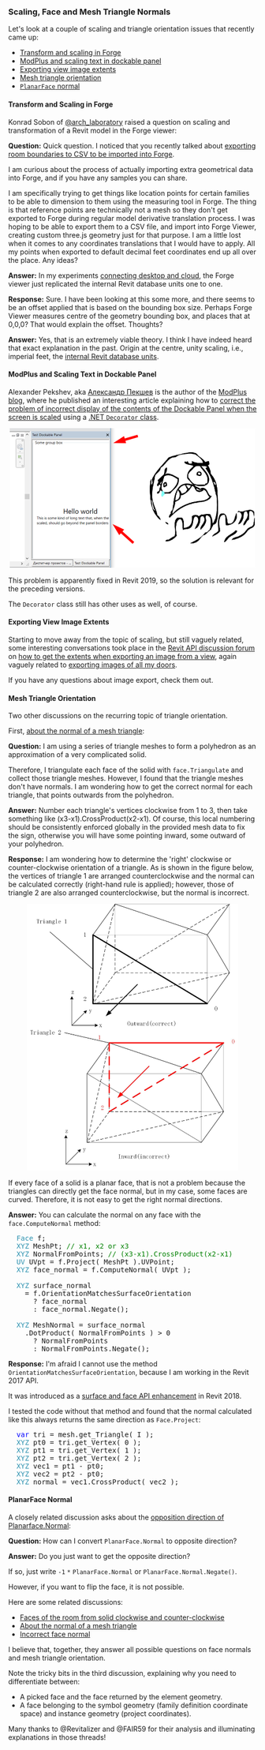 <head>
<meta http-equiv="Content-Type" content="text/html; charset=utf-8">
<link rel="stylesheet" type="text/css" href="bc.css">
<script src="https://cdn.rawgit.com/google/code-prettify/master/loader/run_prettify.js" type="text/javascript"></script>
</head>

<!---

- Konrad Sobon
  @arch_laboratory
  [Q] Quick question. I noticed that in this write up: https://thebuildingcoder.typepad.com/blog/2019/01/room-boundaries-to-csv-and-wpf-template.html#3 … you talk about exporting room boundaries to CSV to be imported into Forge. I am curious about the process of actually importing extra geometrical data into Forge and if you have any samples you can share. 
  I am specifically tying to get things like location points for certain families to be able to dimension to them using the measuring tool in Forge. The thing is that reference points are technically not a mesh so they don't get exported to Forge during regular model derivative translation process. I was hoping to be able to export them to a CSV file, and import into Forge Viewer, creating custom three.js geometry just for that purpose. I am a little lost when it comes to any coordinates translations that I would have to apply. All my points when exported to default decimal feet coordinates end up all over the place. Any ideas? 
  [A] hi konrad, thank you for an interesting and very valid question. @ipetrbroz , can you please answer konrad and share the answer with me so i can share on the blog? thank you!
  [R] Thank you Jeremy. Hi @ipetrbroz . Hopefully you can shed some light on this. I would really appreciate that. Even a link to some openly available code would help me here. I can sort it out from there. I just havent seen any examples of this out there or google searches fail me. Either way thanks!
  [A] in my experiments connecting desktop and cloud, the Forge viewer just replicated the internal Revit database units one to one:
  [R] sure. I have been looking at this some more, and there seems to be an offset applied that is based on the bounding box size. perhaps Forge Viewer measures center of the geometry bounding box, and places that at 0,0,0? That would explain the offset. Thoughts?
  [A] yes, that is an extremely viable theory. i think i have indeed heard that exact explanation in the past. origin at the center, unity scaling, i.e., imperial feet.

- Fixing the scaling of text
  Alexander Pekshev, author of the [ModPlus blog](http://blog.modplus.org), Александр Пекшев, Автор – ModPlus for AutoCAD, Revit, Renga, Moscow, Russian Federation
  https://www.linkedin.com/in/%D0%B0%D0%BB%D0%B5%D0%BA%D1%81%D0%B0%D0%BD%D0%B4%D1%80-%D0%BF%D0%B5%D0%BA%D1%88%D0%B5%D0%B2-141268163/
  Revit: Correct the problem of incorrect display of the contents of the Dockable Panel when the screen is scaled
  using a [.NET `Decorator` class](https://docs.microsoft.com/en-us/dotnet/api/system.windows.controls.decorator?view=netframework-4.7.2)
  This problem is present in Revit 2015-2017 and possibly in 2018, and apparently fixed in Revit 2019.
  http://blog.modplus.org/index.php/17-fixdockablepanelonscreenscale

- https://forums.autodesk.com/t5/revit-api-forum/how-to-get-the-extents-when-exporting-an-image-from-a-view-using/td-p/8656885
  How to get the extents when exporting an image from a view using C# API? 
  [how to get the extents when exporting an image from a view](https://forums.autodesk.com/t5/revit-api-forum/how-to-get-the-extents-when-exporting-an-image-from-a-view-using/td-p/8656885),
  [exporting images of all my doors](https://forums.autodesk.com/t5/revit-api-forum/export-images-of-all-my-doors/m-p/8655358).

- face normals and mesh triangle orientation
  https://forums.autodesk.com/t5/revit-api-forum/about-the-normal-of-a-mesh-triangle/m-p/8546140

twitter:

Scaling, face and mesh triangle normals in the #RevitAPI @AutodeskForge @AutodeskRevit #bim #DynamoBim #ForgeDevCon http://bit.ly/triangles-scaling

Let's look at a couple of scaling and triangle orientation issues that recently came up
&ndash; Transform and scaling in Forge
&ndash; ModPlus and scaling text in dockable panel
&ndash; Exporting view image extents
&ndash; Mesh triangle orientation
&ndash; <code>PlanarFace</code> normal...

linkedin:

Scaling, face and mesh triangle normals in the #RevitAPI @AutodeskForge @AutodeskRevit #bim #DynamoBim #ForgeDevCon http://bit.ly/triangles-scaling

Let's look at a couple of scaling and triangle orientation issues that recently came up:

- Transform and scaling in Forge
- ModPlus and scaling text in dockable panel
- Exporting view image extents
- Mesh triangle orientation
- PlanarFace normal...

of [The Building Coder samples](https://github.com/jeremytammik/the_building_coder_samples/releases/tag/2019.0.145.4).

-->

### Scaling, Face and Mesh Triangle Normals

Let's look at a couple of scaling and triangle orientation issues that recently came up:

- [Transform and scaling in Forge](#2) 
- [ModPlus and scaling text in dockable panel](#3) 
- [Exporting view image extents](#4) 
- [Mesh triangle orientation](#5) 
- [`PlanarFace` normal](#6) 


#### <a name="2"></a> Transform and Scaling in Forge

Konrad Sobon of [@arch_laboratory](https://twitter.com/arch_laboratory) raised a question on scaling and transformation of a Revit model in the Forge viewer:

**Question:** Quick question. I noticed that you recently talked
about [exporting room boundaries to CSV to be imported into Forge](https://thebuildingcoder.typepad.com/blog/2019/01/room-boundaries-to-csv-and-wpf-template.html#3).

I am curious about the process of actually importing extra geometrical data into Forge, and if you have any samples you can share.

I am specifically trying to get things like location points for certain families to be able to dimension to them using the measuring tool in Forge. The thing is that reference points are technically not a mesh so they don't get exported to Forge during regular model derivative translation process. I was hoping to be able to export them to a CSV file, and import into Forge Viewer, creating custom three.js geometry just for that purpose. I am a little lost when it comes to any coordinates translations that I would have to apply. All my points when exported to default decimal feet coordinates end up all over the place. Any ideas?

**Answer:** In my experiments [connecting desktop and cloud](https://github.com/jeremytammik/FireRatingcloud),
the Forge viewer just replicated the internal Revit database units one to one.

**Response:** Sure. I have been looking at this some more, and there seems to be an offset applied that is based on the bounding box size.
Perhaps Forge Viewer measures centre of the geometry bounding box, and places that at 0,0,0?
That would explain the offset.
Thoughts?

**Answer:** Yes, that is an extremely viable theory.
I think I have indeed heard that exact explanation in the past.
Origin at the centre, unity scaling, i.e., imperial feet,
the [internal Revit database units](http://thebuildingcoder.typepad.com/blog/2011/03/internal-imperial-units.html).


#### <a name="3"></a> ModPlus and Scaling Text in Dockable Panel

Alexander Pekshev, aka [Александр Пекшев](https://www.linkedin.com/in/%D0%B0%D0%BB%D0%B5%D0%BA%D1%81%D0%B0%D0%BD%D0%B4%D1%80-%D0%BF%D0%B5%D0%BA%D1%88%D0%B5%D0%B2-141268163) is
the author of the [ModPlus blog](http://blog.modplus.org),
where he published an interesting article explaining how
to [correct the problem of incorrect display of the contents of the Dockable Panel when the screen is scaled](http://blog.modplus.org/index.php/17-fixdockablepanelonscreenscale) using
a [.NET `Decorator` class](https://docs.microsoft.com/en-us/dotnet/api/system.windows.controls.decorator?view=netframework-4.7.2).

<center>
<img src="img/modplus_scaling_in_dockable_panel.png" alt="ModPlus Dockable Panel text scaling issue" width="498">
</center>

This problem is apparently fixed in Revit 2019, so the solution is relevant for the preceding versions.

The `Decorator` class still has other uses as well, of course.


#### <a name="4"></a> Exporting View Image Extents

Starting to move away from the topic of scaling, but still vaguely related, some interesting conversations took place in
the [Revit API discussion forum](http://forums.autodesk.com/t5/revit-api-forum/bd-p/160)
on [how to get the extents when exporting an image from a view](https://forums.autodesk.com/t5/revit-api-forum/how-to-get-the-extents-when-exporting-an-image-from-a-view-using/td-p/8656885),
again vaguely related
to [exporting images of all my doors](https://forums.autodesk.com/t5/revit-api-forum/export-images-of-all-my-doors/m-p/8655358).

If you have any questions about image export, check them out.


#### <a name="5"></a> Mesh Triangle Orientation

Two other discussions on the recurring topic of triangle orientation.

First, [about the normal of a mesh triangle](https://forums.autodesk.com/t5/revit-api-forum/about-the-normal-of-a-mesh-triangle/m-p/8546140):

**Question:** I am using a series of triangle meshes to form a polyhedron as an approximation of a very complicated solid.

Therefore, I triangulate each face of the solid with `face.Triangulate` and collect those triangle meshes. However, I found that the triangle meshes don't have normals. I am wondering how to get the correct normal for each triangle, that points outwards from the polyhedron.

**Answer:** Number each triangle's vertices clockwise from 1 to 3, then take something like (x3-x1).CrossProduct(x2-x1). Of course, this local numbering should be consistently enforced globally in the provided mesh data to fix the sign, otherwise you will have some pointing inward, some outward of your polyhedron.

**Response:** I am wondering how to determine the 'right' clockwise or counter-clockwise orientation of a triangle. As is shown in the figure below, the vertices of triangle 1 are arranged counterclockwise and the normal can be calculated correctly (right-hand rule is applied); however, those of triangle 2 are also arranged counterclockwise, but the normal is incorrect.

<center>
<img src="img/triangle_orientation.jpg" alt="Triangle orientation" width="428">
</center>

If every face of a solid is a planar face, that is not a problem because the triangles can directly get the face normal, but in my case, some faces are curved.
Therefore, it is not easy to get the right normal directions.

**Answer:** You can calculate the normal on any face with the `face.ComputeNormal` method:

<pre class="code">
&nbsp;&nbsp;<span style="color:#2b91af;">Face</span>&nbsp;f;
&nbsp;&nbsp;<span style="color:#2b91af;">XYZ</span>&nbsp;MeshPt;&nbsp;<span style="color:green;">//&nbsp;x1,&nbsp;x2&nbsp;or&nbsp;x3</span>
&nbsp;&nbsp;<span style="color:#2b91af;">XYZ</span>&nbsp;NormalFromPoints;&nbsp;<span style="color:green;">//&nbsp;(x3-x1).CrossProduct(x2-x1)</span>
&nbsp;&nbsp;<span style="color:#2b91af;">UV</span>&nbsp;UVpt&nbsp;=&nbsp;f.Project(&nbsp;MeshPt&nbsp;).UVPoint;
&nbsp;&nbsp;<span style="color:#2b91af;">XYZ</span>&nbsp;face_normal&nbsp;=&nbsp;f.ComputeNormal(&nbsp;UVpt&nbsp;);
 
&nbsp;&nbsp;<span style="color:#2b91af;">XYZ</span>&nbsp;surface_normal&nbsp;
&nbsp;&nbsp;&nbsp;&nbsp;=&nbsp;f.OrientationMatchesSurfaceOrientation&nbsp;
&nbsp;&nbsp;&nbsp;&nbsp;&nbsp;&nbsp;?&nbsp;face_normal&nbsp;
&nbsp;&nbsp;&nbsp;&nbsp;&nbsp;&nbsp;:&nbsp;face_normal.Negate();
 
&nbsp;&nbsp;<span style="color:#2b91af;">XYZ</span>&nbsp;MeshNormal&nbsp;=&nbsp;surface_normal
&nbsp;&nbsp;&nbsp;&nbsp;.DotProduct(&nbsp;NormalFromPoints&nbsp;)&nbsp;&gt;&nbsp;0&nbsp;
&nbsp;&nbsp;&nbsp;&nbsp;&nbsp;&nbsp;?&nbsp;NormalFromPoints&nbsp;
&nbsp;&nbsp;&nbsp;&nbsp;&nbsp;&nbsp;:&nbsp;NormalFromPoints.Negate();
</pre>

**Response:** I'm afraid I cannot use the method `OrientationMatchesSurfaceOrientation`, because I am working in the Revit 2017 API.

It was introduced as
a  [surface and face API enhancement](https://thebuildingcoder.typepad.com/blog/2017/04/whats-new-in-the-revit-2018-api.html#3.23.12) in
Revit 2018.

I tested the code without that method and found that the normal calculated like this always returns the same direction as  `Face.Project`:

<pre class="code">
&nbsp;&nbsp;<span style="color:blue;">var</span>&nbsp;tri&nbsp;=&nbsp;mesh.get_Triangle(&nbsp;I&nbsp;);
&nbsp;&nbsp;<span style="color:#2b91af;">XYZ</span>&nbsp;pt0&nbsp;=&nbsp;tri.get_Vertex(&nbsp;0&nbsp;);
&nbsp;&nbsp;<span style="color:#2b91af;">XYZ</span>&nbsp;pt1&nbsp;=&nbsp;tri.get_Vertex(&nbsp;1&nbsp;);
&nbsp;&nbsp;<span style="color:#2b91af;">XYZ</span>&nbsp;pt2&nbsp;=&nbsp;tri.get_Vertex(&nbsp;2&nbsp;);
&nbsp;&nbsp;<span style="color:#2b91af;">XYZ</span>&nbsp;vec1&nbsp;=&nbsp;pt1&nbsp;-&nbsp;pt0;
&nbsp;&nbsp;<span style="color:#2b91af;">XYZ</span>&nbsp;vec2&nbsp;=&nbsp;pt2&nbsp;-&nbsp;pt0;
&nbsp;&nbsp;<span style="color:#2b91af;">XYZ</span>&nbsp;normal&nbsp;=&nbsp;vec1.CrossProduct(&nbsp;vec2&nbsp;);
</pre>


#### <a name="6"></a> PlanarFace Normal

A closely related discussion asks about
the [opposition direction of Planarface.Normal](https://forums.autodesk.com/t5/revit-api-forum/opposition-direction-of-planerface-normal/m-p/8668274):

**Question:** How can I convert `PlanarFace.Normal` to opposite direction?

**Answer:** Do you just want to get the opposite direction?

If so, just write `-1` `*` `PlanarFace.Normal` or `PlanarFace.Normal.Negate()`.

However, if you want to flip the face, it is not possible.

Here are some related discussions:

- [Faces of the room from solid clockwise and counter-clockwise](https://forums.autodesk.com/t5/revit-api-forum/faces-of-the-room-from-solid-clockwise-and-counter-clockwise/m-p/7913404)
- [About the normal of a mesh triangle](https://forums.autodesk.com/t5/revit-api-forum/about-the-normal-of-a-mesh-triangle/m-p/8546140)
- [Incorrect face normal](https://forums.autodesk.com/t5/revit-api-forum/incorrect-face-normal/m-p/7108787)

I believe that, together, they answer all possible questions on face normals and mesh triangle orientation.

Note the tricky bits in the third discussion, explaining why you need to differentiate between:

- A picked face and the face returned by the element geometry.
- A face belonging to the symbol geometry (family definition coordinate space) and instance geometry (project coordinates).

Many thanks to @Revitalizer and @FAIR59 for their analysis and illuminating explanations in those threads!

